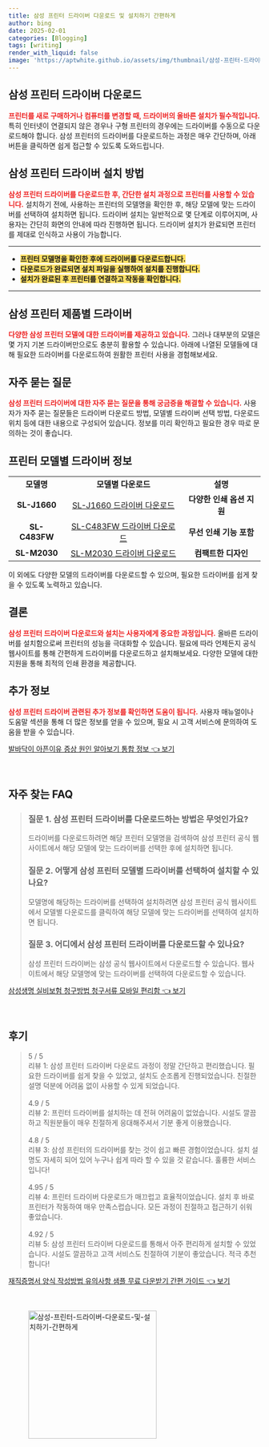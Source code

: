 ```yaml
---
title: 삼성 프린터 드라이버 다운로드 및 설치하기 간편하게
author: bing
date: 2025-02-01
categories: [Blogging]
tags: [writing]
render_with_liquid: false
image: 'https://aptwhite.github.io/assets/img/thumbnail/삼성-프린터-드라이버-다운로드-및-설치하기-간편하게.webp'
---
```



<h2 id='삼성_프린터_드라이버_다운로드'>삼성 프린터 드라이버 다운로드</h2>

<p><b><span style="color: #ee2323;">프린터를 새로 구매하거나 컴퓨터를 변경할 때, 드라이버의 올바른 설치가 필수적입니다.</span></b> 특히 인터넷이 연결되지 않은 경우나 구형 프린터의 경우에는 드라이버를 수동으로 다운로드해야 합니다. 삼성 프린터의 드라이버를 다운로드하는 과정은 매우 간단하며, 아래 버튼을 클릭하면 쉽게 접근할 수 있도록 도와드립니다.</p>

<h2 id='삼성_프린터_드라이버_설치방법'>삼성 프린터 드라이버 설치 방법</h2>

<p><b><span style="color: #ee2323;">삼성 프린터 드라이버를 다운로드한 후, 간단한 설치 과정으로 프린터를 사용할 수 있습니다.</span></b> 설치하기 전에, 사용하는 프린터의 모델명을 확인한 후, 해당 모델에 맞는 드라이버를 선택하여 설치하면 됩니다. 드라이버 설치는 일반적으로 몇 단계로 이루어지며, 사용자는 간단히 화면의 안내에 따라 진행하면 됩니다. 드라이버 설치가 완료되면 프린터를 제대로 인식하고 사용이 가능합니다.</p>

<hr />

<ul>
    <li><b><span style="background-color: #ffe066;">프린터 모델명을 확인한 후에 드라이버를 다운로드합니다.</span></b></li>
    <li><b><span style="background-color: #ffe066;">다운로드가 완료되면 설치 파일을 실행하여 설치를 진행합니다.</span></b></li>
    <li><b><span style="background-color: #ffe066;">설치가 완료된 후 프린터를 연결하고 작동을 확인합니다.</span></b></li>
</ul>

<hr />

<h2 id='삼성_프린터_제품별_드라이버'>삼성 프린터 제품별 드라이버</h2>

<p><b><span style="color: #ee2323;">다양한 삼성 프린터 모델에 대한 드라이버를 제공하고 있습니다.</span></b> 그러나 대부분의 모델은 몇 가지 기본 드라이버만으로도 충분히 활용할 수 있습니다. 아래에 나열된 모델들에 대해 필요한 드라이버를 다운로드하여 원활한 프린터 사용을 경험해보세요.</p>

<h2 id='자주_묻는_질문'>자주 묻는 질문</h2>

<p><b><span style="color: #ee2323;">삼성 프린터 드라이버에 대한 자주 묻는 질문을 통해 궁금증을 해결할 수 있습니다.</span></b> 사용자가 자주 묻는 질문들은 드라이버 다운로드 방법, 모델별 드라이버 선택 방법, 다운로드 위치 등에 대한 내용으로 구성되어 있습니다. 정보를 미리 확인하고 필요한 경우 따로 문의하는 것이 좋습니다.</p>

<h2 id='프린터_모델별_드라이버_정보'>프린터 모델별 드라이버 정보</h2>

<table>
    <tr>
        <td style="text-align: center; height: 17px;"><b>모델명</b></td>
        <td style="text-align: center; height: 17px;"><b>모델별 다운로드</b></td>
        <td style="text-align: center; height: 17px;"><b>설명</b></td>
    </tr>
    <tr>
        <td style="text-align: center; height: 17px;"><b>SL-J1660</b></td>
        <td style="text-align: center; height: 17px;"><a href="#">SL-J1660 드라이버 다운로드</a></td>
        <td style="text-align: center; height: 17px;"><b>다양한 인쇄 옵션 지원</b></td>
    </tr>
    <tr>
        <td style="text-align: center; height: 17px;"><b>SL-C483FW</b></td>
        <td style="text-align: center; height: 17px;"><a href="#">SL-C483FW 드라이버 다운로드</a></td>
        <td style="text-align: center; height: 17px;"><b>무선 인쇄 기능 포함</b></td>
    </tr>
    <tr>
        <td style="text-align: center; height: 17px;"><b>SL-M2030</b></td>
        <td style="text-align: center; height: 17px;"><a href="#">SL-M2030 드라이버 다운로드</a></td>
        <td style="text-align: center; height: 17px;"><b>컴팩트한 디자인</b></td>
    </tr>
</table>

<p>이 외에도 다양한 모델의 드라이버를 다운로드할 수 있으며, 필요한 드라이버를 쉽게 찾을 수 있도록 노력하고 있습니다.</p>

<h2 id='결론'>결론</h2>

<p><b><span style="color: #ee2323;">삼성 프린터 드라이버 다운로드와 설치는 사용자에게 중요한 과정입니다.</span></b> 올바른 드라이버를 설치함으로써 프린터의 성능을 극대화할 수 있습니다. 필요에 따라 언제든지 공식 웹사이트를 통해 간편하게 드라이버를 다운로드하고 설치해보세요. 다양한 모델에 대한 지원을 통해 최적의 인쇄 환경을 제공합니다.</p>

<h2 id='추가_정보'>추가 정보</h2>

<p><b><span style="color: #ee2323;">삼성 프린터 드라이버 관련된 추가 정보를 확인하면 도움이 됩니다.</span></b> 사용자 매뉴얼이나 도움말 섹션을 통해 더 많은 정보를 얻을 수 있으며, 필요 시 고객 서비스에 문의하여 도움을 받을 수 있습니다.</p>


<p><a class="click-button" title="발바닥이 아픈이유 증상 원인 알아보기 통합 정보" href="https://aptwhite.github.io/posts/%EB%B0%9C%EB%B0%94%EB%8B%A5%EC%9D%B4-%EC%95%84%ED%94%88%EC%9D%B4%EC%9C%A0-%EC%A6%9D%EC%83%81-%EC%9B%90%EC%9D%B8-%EC%95%8C%EC%95%84%EB%B3%B4%EA%B8%B0-%ED%86%B5%ED%95%A9-%EC%A0%95%EB%B3%B4/" rel="dofollow">발바닥이 아픈이유 증상 원인 알아보기 통합 정보 👈 보기</a></p><br>
<h2 id='자주_찾는_FAQ'>자주 찾는 FAQ</h2>
<div itemscope="" itemtype="https://schema.org/FAQPage"> 
<blockquote> 
<div itemscope="" itemprop="mainEntity" itemtype="https://schema.org/Question"> 
<h3 itemprop="name">질문 1. 삼성 프린터 드라이버를 다운로드하는 방법은 무엇인가요?</h3> 
<div itemscope="" itemprop="acceptedAnswer" itemtype="https://schema.org/Answer"> 
<span itemprop="text"> 
<p>드라이버를 다운로드하려면 해당 프린터 모델명을 검색하여 삼성 프린터 공식 웹사이트에서 해당 모델에 맞는 드라이버를 선택한 후에 설치하면 됩니다.</p> 
</span> 
</div> 
</div> 

<div itemscope="" itemprop="mainEntity" itemtype="https://schema.org/Question"> 
<h3 itemprop="name">질문 2. 어떻게 삼성 프린터 모델별 드라이버를 선택하여 설치할 수 있나요?</h3> 
<div itemscope="" itemprop="acceptedAnswer" itemtype="https://schema.org/Answer"> 
<span itemprop="text"> 
<p>모델명에 해당하는 드라이버를 선택하여 설치하려면 삼성 프린터 공식 웹사이트에서 모델별 다운로드를 클릭하여 해당 모델에 맞는 드라이버를 선택하여 설치하면 됩니다.</p> 
</span> 
</div> 
</div> 

<div itemscope="" itemprop="mainEntity" itemtype="https://schema.org/Question"> 
<h3 itemprop="name">질문 3. 어디에서 삼성 프린터 드라이버를 다운로드할 수 있나요?</h3> 
<div itemscope="" itemprop="acceptedAnswer" itemtype="https://schema.org/Answer"> 
<span itemprop="text"> 
<p>삼성 프린터 드라이버는 삼성 공식 웹사이트에서 다운로드할 수 있습니다. 웹사이트에서 해당 모델명에 맞는 드라이버를 선택하여 다운로드할 수 있습니다.</p> 
</span> 
</div> 
</div> 
</blockquote> 
</div>
<p><a class="click-button" title="삼성생명 실비보험 청구방법 청구서류 모바일 편리함" href="https://aptwhite.github.io/posts/%EC%82%BC%EC%84%B1%EC%83%9D%EB%AA%85-%EC%8B%A4%EB%B9%84%EB%B3%B4%ED%97%98-%EC%B2%AD%EA%B5%AC%EB%B0%A9%EB%B2%95-%EC%B2%AD%EA%B5%AC%EC%84%9C%EB%A5%98-%EB%AA%A8%EB%B0%94%EC%9D%BC-%ED%8E%B8%EB%A6%AC%ED%95%A8/" rel="dofollow">삼성생명 실비보험 청구방법 청구서류 모바일 편리함 👈 보기</a></p><br>
<h2 id='후기'>후기</h2>
<div itemscope itemtype="https://schema.org/Product">
  <blockquote>
  <div itemprop="review" itemscope itemtype="https://schema.org/Review">
      <div itemprop="reviewRating" itemscope itemtype="https://schema.org/Rating"> <span itemprop="ratingValue">5</span> / <span itemprop="bestRating">5</span> </div>
      <span itemprop="reviewBody">리뷰 1: 삼성 프린터 드라이버 다운로드 과정이 정말 간단하고 편리했습니다. 필요한 드라이버를 쉽게 찾을 수 있었고, 설치도 순조롭게 진행되었습니다. 친절한 설명 덕분에 어려움 없이 사용할 수 있게 되었습니다.</span>
  </div>
  <br>
  <div itemprop="review" itemscope itemtype="https://schema.org/Review">
      <div itemprop="reviewRating" itemscope itemtype="https://schema.org/Rating"> <span itemprop="ratingValue">4.9</span> / <span itemprop="bestRating">5</span> </div>
      <span itemprop="reviewBody">리뷰 2: 프린터 드라이버를 설치하는 데 전혀 어려움이 없었습니다. 시설도 깔끔하고 직원분들이 매우 친절하게 응대해주셔서 기분 좋게 이용했습니다.</span>
  </div>
  <br>
  <div itemprop="review" itemscope itemtype="https://schema.org/Review">
      <div itemprop="reviewRating" itemscope itemtype="https://schema.org/Rating"> <span itemprop="ratingValue">4.8</span> / <span itemprop="bestRating">5</span> </div>
      <span itemprop="reviewBody">리뷰 3: 삼성 프린터의 드라이버를 찾는 것이 쉽고 빠른 경험이었습니다. 설치 설명도 자세히 되어 있어 누구나 쉽게 따라 할 수 있을 것 같습니다. 훌륭한 서비스입니다!</span>
  </div>
  <br>
  <div itemprop="review" itemscope itemtype="https://schema.org/Review">
      <div itemprop="reviewRating" itemscope itemtype="https://schema.org/Rating"> <span itemprop="ratingValue">4.95</span> / <span itemprop="bestRating">5</span> </div>
      <span itemprop="reviewBody">리뷰 4: 프린터 드라이버 다운로드가 매끄럽고 효율적이었습니다. 설치 후 바로 프린터가 작동하여 매우 만족스럽습니다. 모든 과정이 친절하고 접근하기 쉬워 좋았습니다.</span>
  </div>
  <br>
  <div itemprop="review" itemscope itemtype="https://schema.org/Review">
      <div itemprop="reviewRating" itemscope itemtype="https://schema.org/Rating"> <span itemprop="ratingValue">4.92</span> / <span itemprop="bestRating">5</span> </div>
      <span itemprop="reviewBody">리뷰 5: 삼성 프린터 드라이버 다운로드를 통해서 아주 편리하게 설치할 수 있었습니다. 시설도 깔끔하고 고객 서비스도 친절하여 기분이 좋았습니다. 적극 추천합니다!</span>
  </div>
  </blockquote>
</div>
<p><a class="click-button" title="재직증명서 양식 작성방법 유의사항 샘플 무료 다운받기 간편 가이드" href="https://aptwhite.github.io/posts/%EC%9E%AC%EC%A7%81%EC%A6%9D%EB%AA%85%EC%84%9C-%EC%96%91%EC%8B%9D-%EC%9E%91%EC%84%B1%EB%B0%A9%EB%B2%95-%EC%9C%A0%EC%9D%98%EC%82%AC%ED%95%AD-%EC%83%98%ED%94%8C-%EB%AC%B4%EB%A3%8C-%EB%8B%A4%EC%9A%B4%EB%B0%9B%EA%B8%B0-%EA%B0%84%ED%8E%B8-%EA%B0%80%EC%9D%B4%EB%93%9C/" rel="dofollow">재직증명서 양식 작성방법 유의사항 샘플 무료 다운받기 간편 가이드 👈 보기</a></p><br>
<figure class="image"><img src="https://aptwhite.github.io/assets/img/thumbnail/삼성-프린터-드라이버-다운로드-및-설치하기-간편하게.webp" alt="삼성-프린터-드라이버-다운로드-및-설치하기-간편하게" width="256" height="256"></figure>